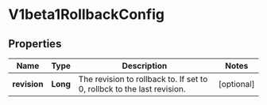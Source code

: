 
# V1beta1RollbackConfig

## Properties
Name | Type | Description | Notes
------------ | ------------- | ------------- | -------------
**revision** | **Long** | The revision to rollback to. If set to 0, rollbck to the last revision. |  [optional]




